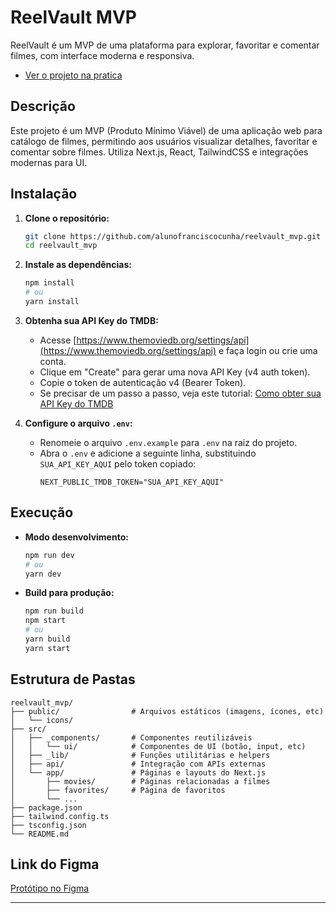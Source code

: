 # ReelVault MVP

ReelVault é um MVP de uma plataforma para explorar, favoritar e comentar filmes, com interface moderna e responsiva.

- [Ver o projeto na pratica](https://reel-vault-mvp.vercel.app/)

## Descrição

Este projeto é um MVP (Produto Mínimo Viável) de uma aplicação web para catálogo de filmes, permitindo aos usuários visualizar detalhes, favoritar e comentar sobre filmes. Utiliza Next.js, React, TailwindCSS e integrações modernas para UI.

## Instalação

1. **Clone o repositório:**
   ```bash
   git clone https://github.com/alunofranciscocunha/reelvault_mvp.git
   cd reelvault_mvp
   ```

2. **Instale as dependências:**
   ```bash
   npm install
   # ou
   yarn install
   ```

3. **Obtenha sua API Key do TMDB:**
   - Acesse [https://www.themoviedb.org/settings/api](https://www.themoviedb.org/settings/api) e faça login ou crie uma conta.
   - Clique em "Create" para gerar uma nova API Key (v4 auth token).
   - Copie o token de autenticação v4 (Bearer Token).
   - Se precisar de um passo a passo, veja este tutorial: [Como obter sua API Key do TMDB](https://www.educative.io/courses/movie-database-api-python/set-up-the-credentials)

4. **Configure o arquivo `.env`:**
   - Renomeie o arquivo `.env.example` para `.env` na raiz do projeto.
   - Abra o `.env` e adicione a seguinte linha, substituindo `SUA_API_KEY_AQUI` pelo token copiado:
     ```
     NEXT_PUBLIC_TMDB_TOKEN="SUA_API_KEY_AQUI"
     ```

## Execução

- **Modo desenvolvimento:**
  ```bash
  npm run dev
  # ou
  yarn dev
  ```

- **Build para produção:**
  ```bash
  npm run build
  npm start
  # ou
  yarn build
  yarn start
  ```

## Estrutura de Pastas

```
reelvault_mvp/
├── public/                # Arquivos estáticos (imagens, ícones, etc)
│   └── icons/
├── src/
│   ├── _components/       # Componentes reutilizáveis
│   │   └── ui/            # Componentes de UI (botão, input, etc)
│   ├── _lib/              # Funções utilitárias e helpers
│   ├── api/               # Integração com APIs externas
│   └── app/               # Páginas e layouts do Next.js
│       ├── movies/        # Páginas relacionadas a filmes
│       ├── favorites/     # Página de favoritos
│       └── ...
├── package.json
├── tailwind.config.ts
├── tsconfig.json
└── README.md
```

## Link do Figma

[Protótipo no Figma](https://www.figma.com/design/xfikLj3249DjmJLLdRFaLo/ReelVault?node-id=1-2&t=ipkcQINSOOq0cqBP-1)

---